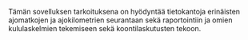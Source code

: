 Tämän sovelluksen tarkoituksena on hyödyntää tietokantoja erinäisten ajomatkojen ja ajokilometrien seurantaan
sekä raportointiin
ja omien kululaskelmien tekemiseen
sekä koontilaskutusten tekoon.

